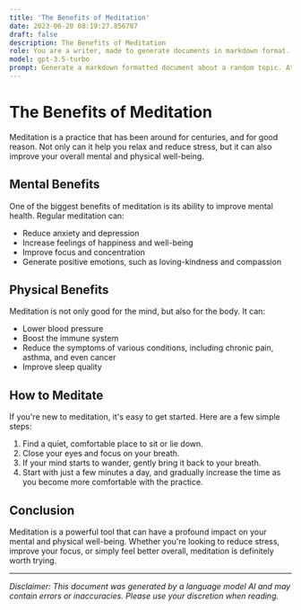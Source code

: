 ```yaml
---
title: 'The Benefits of Meditation'
date: 2023-06-20 08:19:27.856787
draft: false
description: The Benefits of Meditation
role: You are a writer, made to generate documents in markdown format. It is very important that all of the documents you generate are in valid markdown format.
model: gpt-3.5-turbo
prompt: Generate a markdown formatted document about a random topic. At the bottom, include a disclaimer explaining that the document was generated by you. The first line of the document should be the title. Make sure that the entire document is in proper markdown format, using a mix of various tags to make the document visually appealing.
---
```


# The Benefits of Meditation

Meditation is a practice that has been around for centuries, and for good reason. Not only can it help you relax and reduce stress, but it can also improve your overall mental and physical well-being.

## Mental Benefits

One of the biggest benefits of meditation is its ability to improve mental health. Regular meditation can:

- Reduce anxiety and depression
- Increase feelings of happiness and well-being
- Improve focus and concentration
- Generate positive emotions, such as loving-kindness and compassion

## Physical Benefits

Meditation is not only good for the mind, but also for the body. It can:

- Lower blood pressure
- Boost the immune system
- Reduce the symptoms of various conditions, including chronic pain, asthma, and even cancer
- Improve sleep quality

## How to Meditate

If you're new to meditation, it's easy to get started. Here are a few simple steps:

1. Find a quiet, comfortable place to sit or lie down.
2. Close your eyes and focus on your breath.
3. If your mind starts to wander, gently bring it back to your breath.
4. Start with just a few minutes a day, and gradually increase the time as you become more comfortable with the practice.

## Conclusion

Meditation is a powerful tool that can have a profound impact on your mental and physical well-being. Whether you're looking to reduce stress, improve your focus, or simply feel better overall, meditation is definitely worth trying.

---

*Disclaimer: This document was generated by a language model AI and may contain errors or inaccuracies. Please use your discretion when reading.*